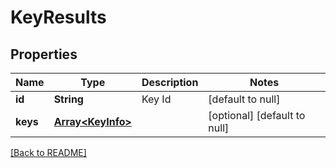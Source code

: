 # KeyResults

## Properties

| Name     | Type                   | Description | Notes                        |
| -------- | ---------------------- | ----------- | ---------------------------- |
| **id**   | **String**             | Key Id      | [default to null]            |
| **keys** | [**Array\<KeyInfo>**](KeyInfo.md) |             | [optional] [default to null] |

[[Back to README]](/README.md)